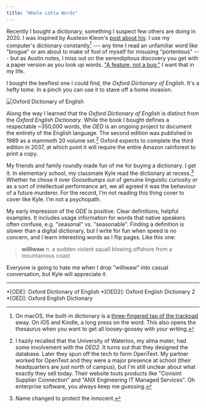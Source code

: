 ```yaml
---
title: "Whole Lotta Words"
---
```


Recently I bought a dictionary, something I suspect few others are doing in 2020. I was inspired by Austeon Kleon's [post about his](https://austinkleon.com/2017/08/17/why-i-love-my-paper-dictionary/). I use my computer's dictionary constantly[^1] --- any time I read an unfamiliar word like "brogue" or am about to make of fool of myself for misusing "portentous" --- but as Austin notes, I miss out on the serendipitous discovery you get with a paper version as you look up words. ["A feature, not a bug."](https://www.instagram.com/p/CFSNGpvgLYh/) I want that in my life.

I bought the beefiest one I could find, the *Oxford Dictionary of English*. It's a hefty tome. In a pinch you can use it to stave off a home invasion.

<img alt="Oxford Dictionary of English" srcset="/images/oxford-dictionary-of-english.jpg 1x, /images/oxford-dictionary-of-english@2x.jpg 2x" src="/images/oxford-dictionary-of-english.jpg">

Along the way I learned that the *Oxford Dictionary of English* is distinct from the *Oxford English Dictionary*. While the book I bought defines a respectable ~350,000 words, the *OED* is an ongoing project to document the entirety of the English language. The second edition was published in 1989 as a mammoth 20 volume set.[^2] Oxford expects to complete the third edition in 2037, at which point it will require the entire Amazon rainforest to print a copy.

My friends and family roundly made fun of me for buying a dictionary. I get it. In elementary school, my classmate Kyle read the dictionary at recess.[^3] Whether he chose it over *Goosebumps* out of genuine linguistic curiosity or as a sort of intellectual performance art, we all agreed it was the behaviour of a future murderer. For the record, I'm not reading this thing cover to cover like Kyle. I'm not a psychopath.

My early impression of the *ODE* is positive. Clear definitions, helpful examples. It includes usage information for words that native speakers often confuse, e.g. "seasonal" vs. "seasonable". Finding a definition is slower than a digital dictionary, but I write for fun when speed is no concern, and I learn interesting words as I flip pages. Like this one:

> **williwaw** *n.* a sudden violent squall blowing offshore from a mountainous coast

Everyone is going to hate me when I drop "williwaw" into casual conversation, but Kyle will appreciate it.

---

[^1]: On macOS, the built-in dictionary is a [three-fingered tap of the trackpad](https://support.apple.com/en-ca/guide/mac-help/mchl3983326c/mac) away. On iOS and Kindle, a long press on the word. This also opens the thesaurus when you want to get all loosey-goosey with your writing.

[^2]: I hazily recalled that the University of Waterloo, my alma mater, had some involvement with the *OED2*. It turns out that they designed the database. Later they spun off the tech to form OpenText. My partner worked for OpenText and they were a major presence at school (their headquarters are just north of campus), but I'm still unclear about what exactly they sell today. Their website touts products like "Covisint Supplier Connection" and "ANX Engineering IT Managed Services". Oh enterprise software, you always keep me guessing.

[^3]: Name changed to protect the innocent.

*[ODE]: Oxford Dictionary of English
*[OED2]: Oxford English Dictionary 2
*[OED]: Oxford English Dictionary
